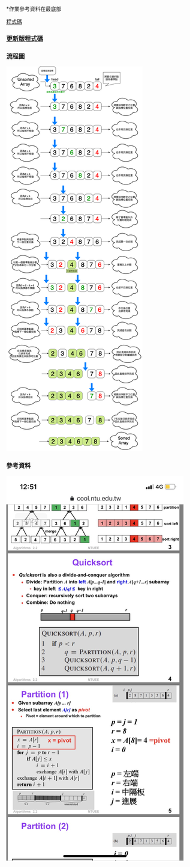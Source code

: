 
*作業參考資料在最底部

[程式碼](https://github.com/tzuchyi/class_exercise/blob/master/HW1/QuickSort_change.ipynb)
### [更新版程式碼](https://nbviewer.jupyter.org/github/tzuchyi/class_exercise/blob/master/1018hw/QuickSort_change.ipynb)


### 流程圖
![](https://github.com/tzuchyi/class_exercise/blob/master/1018hw/quicksort_chart.png)

### 參考資料
![](https://github.com/tzuchyi/class_exercise/blob/master/1018hw/%E5%8F%83%E8%80%83%E8%B3%87%E6%96%99.JPG)
